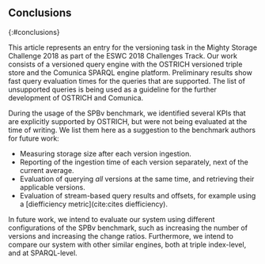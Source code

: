 ## Conclusions
{:#conclusions}

This article represents an entry for the versioning task in the Mighty Storage Challenge 2018 as part of the ESWC 2018 Challenges Track.
Our work consists of a versioned query engine with the OSTRICH versioned triple store and the Comunica SPARQL engine platform.
Preliminary results show fast query evaluation times for the queries that are supported.
The list of unsupported queries is being used as a guideline for the further development of OSTRICH and Comunica.

During the usage of the SPBv benchmark,
we identified several KPIs that are explicitly supported by OSTRICH,
but were not being evaluated at the time of writing.
We list them here as a suggestion to the benchmark authors for future work:

* Measuring storage size after each version ingestion.
* Reporting of the ingestion time of each version separately, next of the current average.
* Evaluation of querying _all_ versions at the same time, and retrieving their applicable versions.
* Evaluation of stream-based query results and offsets, for example using a [diefficiency metric](cite:cites diefficiency).

In future work, we intend to evaluate our system using different configurations of the SPBv benchmark,
such as increasing the number of versions and increasing the change ratios.
Furthermore, we intend to compare our system with other similar engines,
both at triple index-level, and at SPARQL-level.
